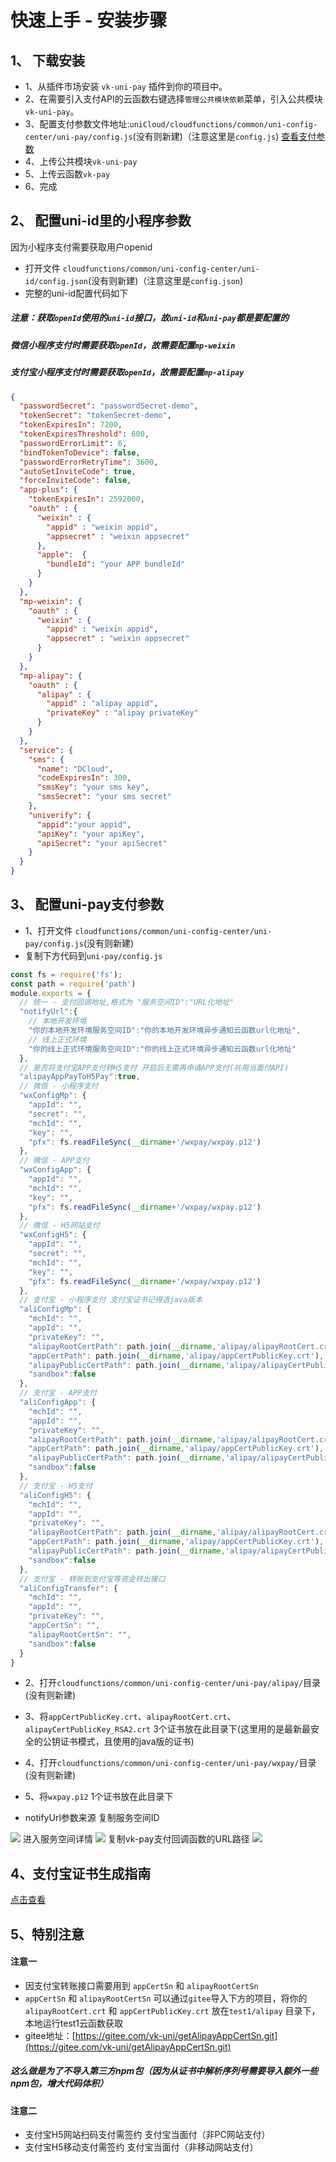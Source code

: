 # 快速上手 - 安装步骤

## 1、 下载安装
* 1、从插件市场安装 `vk-uni-pay` 插件到你的项目中。
* 2、在需要引入支付API的云函数右键选择`管理公共模块依赖`菜单，引入公共模块`vk-uni-pay`。
* 3、配置支付参数文件地址:`uniCloud/cloudfunctions/common/uni-config-center/uni-pay/config.js`(没有则新建)（注意这里是`config.js`) [查看支付参数](#支付参数)
* 4、上传公共模块`vk-uni-pay`
* 5、上传云函数`vk-pay`
* 6、完成

## 2、 配置uni-id里的小程序参数
因为小程序支付需要获取用户openid

* 打开文件 `cloudfunctions/common/uni-config-center/uni-id/config.json`(没有则新建)（注意这里是`config.json`)
* 完整的uni-id配置代码如下
##### 注意：获取`openId`使用的`uni-id`接口，故`uni-id`和`uni-pay`都是要配置的
##### 微信小程序支付时需要获取`openId`，故需要配置`mp-weixin`
##### 支付宝小程序支付时需要获取`openId`，故需要配置`mp-alipay`
```json
{
  "passwordSecret": "passwordSecret-demo",
  "tokenSecret": "tokenSecret-demo",
  "tokenExpiresIn": 7200,
  "tokenExpiresThreshold": 600,
  "passwordErrorLimit": 6,
  "bindTokenToDevice": false,
  "passwordErrorRetryTime": 3600,
  "autoSetInviteCode": true,
  "forceInviteCode": false,
  "app-plus": {
    "tokenExpiresIn": 2592000,
    "oauth" : {
      "weixin" : {
        "appid" : "weixin appid",
        "appsecret" : "weixin appsecret"
      },
      "apple":	{
        "bundleId": "your APP bundleId"
      }
    }
  },
  "mp-weixin": {
    "oauth" : {
      "weixin" : {
        "appid" : "weixin appid",
        "appsecret" : "weixin appsecret"
      }
    }
  },
  "mp-alipay": {
    "oauth" : {
      "alipay" : {
        "appid" : "alipay appid",
        "privateKey" : "alipay privateKey"
      }
    }
  },
  "service": {
    "sms": {
      "name": "DCloud",
      "codeExpiresIn": 300,
      "smsKey": "your sms key",
      "smsSecret": "your sms secret"
    },
    "univerify": {
      "appid":"your appid",
      "apiKey": "your apiKey",
      "apiSecret": "your apiSecret"
    }
  }
}

```
## 3、 配置uni-pay支付参数
* 1、打开文件 `cloudfunctions/common/uni-config-center/uni-pay/config.js`(没有则新建)
* 复制下方代码到`uni-pay/config.js`
```js
const fs = require('fs');
const path = require('path')
module.exports = {
  // 统一 - 支付回调地址,格式为 "服务空间ID":"URL化地址"
  "notifyUrl":{
    // 本地开发环境
    "你的本地开发环境服务空间ID":"你的本地开发环境异步通知云函数url化地址",
    // 线上正式环境
    "你的线上正式环境服务空间ID":"你的线上正式环境异步通知云函数url化地址"
  },
  // 是否将支付宝APP支付转H5支付 开启后无需再申请APP支付(共用当面付API)
  "alipayAppPayToH5Pay":true,
  // 微信 - 小程序支付
  "wxConfigMp": {
    "appId": "",
    "secret": "",
    "mchId": "",
    "key": "",
    "pfx": fs.readFileSync(__dirname+'/wxpay/wxpay.p12')
  },
  // 微信 - APP支付
  "wxConfigApp": {
    "appId": "",
    "mchId": "",
    "key": "",
    "pfx": fs.readFileSync(__dirname+'/wxpay/wxpay.p12')
  },
  // 微信 - H5网站支付
  "wxConfigH5": {
    "appId": "",
    "secret": "",
    "mchId": "",
    "key": "",
    "pfx": fs.readFileSync(__dirname+'/wxpay/wxpay.p12')
  },
  // 支付宝 - 小程序支付 支付宝证书记得选java版本
  "aliConfigMp": {
    "mchId": "",
    "appId": "",
    "privateKey": "",
    "alipayRootCertPath": path.join(__dirname,'alipay/alipayRootCert.crt'),
    "appCertPath": path.join(__dirname,'alipay/appCertPublicKey.crt'),
    "alipayPublicCertPath": path.join(__dirname,'alipay/alipayCertPublicKey_RSA2.crt'),
    "sandbox":false
  },
  // 支付宝 - APP支付
  "aliConfigApp": {
    "mchId": "",
    "appId": "",
    "privateKey": "",
    "alipayRootCertPath": path.join(__dirname,'alipay/alipayRootCert.crt'),
    "appCertPath": path.join(__dirname,'alipay/appCertPublicKey.crt'),
    "alipayPublicCertPath": path.join(__dirname,'alipay/alipayCertPublicKey_RSA2.crt'),
    "sandbox":false
  },
  // 支付宝 - H5支付
  "aliConfigH5": {
    "mchId": "",
    "appId": "",
    "privateKey": "",
    "alipayRootCertPath": path.join(__dirname,'alipay/alipayRootCert.crt'),
    "appCertPath": path.join(__dirname,'alipay/appCertPublicKey.crt'),
    "alipayPublicCertPath": path.join(__dirname,'alipay/alipayCertPublicKey_RSA2.crt'),
    "sandbox":false
  },
  // 支付宝 - 转账到支付宝等资金转出接口
  "aliConfigTransfer": {
    "mchId": "",
    "appId": "",
    "privateKey": "",
    "appCertSn": "",
    "alipayRootCertSn": "",
    "sandbox":false
  }
}
```
* 2、打开`cloudfunctions/common/uni-config-center/uni-pay/alipay/`目录(没有则新建)
* 3、将`appCertPublicKey.crt`、`alipayRootCert.crt`、`alipayCertPublicKey_RSA2.crt` 3个证书放在此目录下(这里用的是最新最安全的公钥证书模式，且使用的java版的证书)
* 4、打开`cloudfunctions/common/uni-config-center/uni-pay/wxpay/`目录(没有则新建)
* 5、将`wxpay.p12` 1个证书放在此目录下

* notifyUrl参数来源
复制服务空间ID
<img class="preview" src="https://vkceyugu.cdn.bspapp.com/VKCEYUGU-cf0c5e69-620c-4f3c-84ab-f4619262939f/4948f2d1-1a6e-414f-88eb-93642c92debf.png"/>
进入服务空间详情
<img class="preview" src="https://vkceyugu.cdn.bspapp.com/VKCEYUGU-cf0c5e69-620c-4f3c-84ab-f4619262939f/3aa0ccbf-8f53-45ad-ac4e-bb861fd0fb42.png"/>
复制vk-pay支付回调函数的URL路径
<img class="preview" src="https://vkceyugu.cdn.bspapp.com/VKCEYUGU-cf0c5e69-620c-4f3c-84ab-f4619262939f/0a3398cd-a3aa-40fa-9078-622951a697de.png"/>

## 4、支付宝证书生成指南
[点击查看](https://opendocs.alipay.com/open/291/105971)

## 5、特别注意
#### 注意一
* 因支付宝转账接口需要用到 `appCertSn` 和 `alipayRootCertSn`
* `appCertSn` 和 `alipayRootCertSn` 可以通过`gitee`导入下方的项目，将你的 `alipayRootCert.crt` 和 `appCertPublicKey.crt` 放在`test1/alipay` 目录下，本地运行test1云函数获取
* gitee地址：[https://gitee.com/vk-uni/getAlipayAppCertSn.git](https://gitee.com/vk-uni/getAlipayAppCertSn.git)

##### 这么做是为了不导入第三方npm包（因为从证书中解析序列号需要导入额外一些npm包，增大代码体积）

#### 注意二
* 支付宝H5网站扫码支付需签约 支付宝当面付（非PC网站支付）
* 支付宝H5移动支付需签约 支付宝当面付（非移动网站支付）
